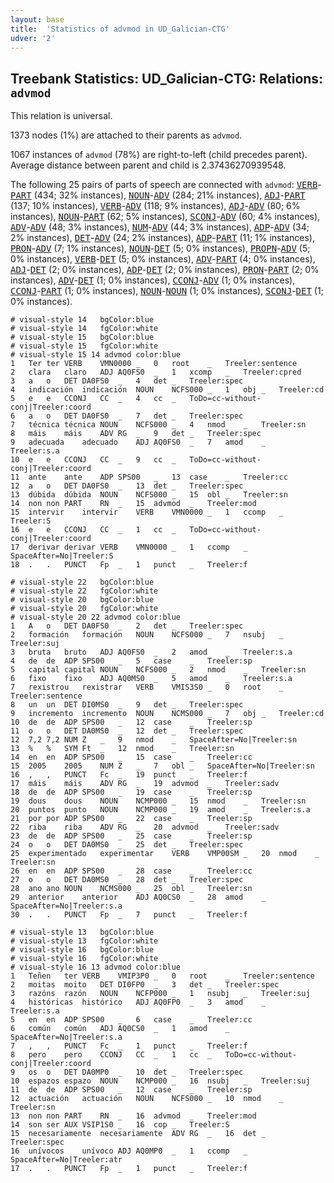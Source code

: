 ```yaml
---
layout: base
title:  'Statistics of advmod in UD_Galician-CTG'
udver: '2'
---
```


## Treebank Statistics: UD_Galician-CTG: Relations: `advmod`

This relation is universal.

1373 nodes (1%) are attached to their parents as `advmod`.

1067 instances of `advmod` (78%) are right-to-left (child precedes parent).
Average distance between parent and child is 2.37436270939548.

The following 25 pairs of parts of speech are connected with `advmod`: <tt><a href="gl_ctg-pos-VERB.html">VERB</a></tt>-<tt><a href="gl_ctg-pos-PART.html">PART</a></tt> (434; 32% instances), <tt><a href="gl_ctg-pos-NOUN.html">NOUN</a></tt>-<tt><a href="gl_ctg-pos-ADV.html">ADV</a></tt> (284; 21% instances), <tt><a href="gl_ctg-pos-ADJ.html">ADJ</a></tt>-<tt><a href="gl_ctg-pos-PART.html">PART</a></tt> (137; 10% instances), <tt><a href="gl_ctg-pos-VERB.html">VERB</a></tt>-<tt><a href="gl_ctg-pos-ADV.html">ADV</a></tt> (118; 9% instances), <tt><a href="gl_ctg-pos-ADJ.html">ADJ</a></tt>-<tt><a href="gl_ctg-pos-ADV.html">ADV</a></tt> (80; 6% instances), <tt><a href="gl_ctg-pos-NOUN.html">NOUN</a></tt>-<tt><a href="gl_ctg-pos-PART.html">PART</a></tt> (62; 5% instances), <tt><a href="gl_ctg-pos-SCONJ.html">SCONJ</a></tt>-<tt><a href="gl_ctg-pos-ADV.html">ADV</a></tt> (60; 4% instances), <tt><a href="gl_ctg-pos-ADV.html">ADV</a></tt>-<tt><a href="gl_ctg-pos-ADV.html">ADV</a></tt> (48; 3% instances), <tt><a href="gl_ctg-pos-NUM.html">NUM</a></tt>-<tt><a href="gl_ctg-pos-ADV.html">ADV</a></tt> (44; 3% instances), <tt><a href="gl_ctg-pos-ADP.html">ADP</a></tt>-<tt><a href="gl_ctg-pos-ADV.html">ADV</a></tt> (34; 2% instances), <tt><a href="gl_ctg-pos-DET.html">DET</a></tt>-<tt><a href="gl_ctg-pos-ADV.html">ADV</a></tt> (24; 2% instances), <tt><a href="gl_ctg-pos-ADP.html">ADP</a></tt>-<tt><a href="gl_ctg-pos-PART.html">PART</a></tt> (11; 1% instances), <tt><a href="gl_ctg-pos-PRON.html">PRON</a></tt>-<tt><a href="gl_ctg-pos-ADV.html">ADV</a></tt> (7; 1% instances), <tt><a href="gl_ctg-pos-NOUN.html">NOUN</a></tt>-<tt><a href="gl_ctg-pos-DET.html">DET</a></tt> (5; 0% instances), <tt><a href="gl_ctg-pos-PROPN.html">PROPN</a></tt>-<tt><a href="gl_ctg-pos-ADV.html">ADV</a></tt> (5; 0% instances), <tt><a href="gl_ctg-pos-VERB.html">VERB</a></tt>-<tt><a href="gl_ctg-pos-DET.html">DET</a></tt> (5; 0% instances), <tt><a href="gl_ctg-pos-ADV.html">ADV</a></tt>-<tt><a href="gl_ctg-pos-PART.html">PART</a></tt> (4; 0% instances), <tt><a href="gl_ctg-pos-ADJ.html">ADJ</a></tt>-<tt><a href="gl_ctg-pos-DET.html">DET</a></tt> (2; 0% instances), <tt><a href="gl_ctg-pos-ADP.html">ADP</a></tt>-<tt><a href="gl_ctg-pos-DET.html">DET</a></tt> (2; 0% instances), <tt><a href="gl_ctg-pos-PRON.html">PRON</a></tt>-<tt><a href="gl_ctg-pos-PART.html">PART</a></tt> (2; 0% instances), <tt><a href="gl_ctg-pos-ADV.html">ADV</a></tt>-<tt><a href="gl_ctg-pos-DET.html">DET</a></tt> (1; 0% instances), <tt><a href="gl_ctg-pos-CCONJ.html">CCONJ</a></tt>-<tt><a href="gl_ctg-pos-ADV.html">ADV</a></tt> (1; 0% instances), <tt><a href="gl_ctg-pos-CCONJ.html">CCONJ</a></tt>-<tt><a href="gl_ctg-pos-PART.html">PART</a></tt> (1; 0% instances), <tt><a href="gl_ctg-pos-NOUN.html">NOUN</a></tt>-<tt><a href="gl_ctg-pos-NOUN.html">NOUN</a></tt> (1; 0% instances), <tt><a href="gl_ctg-pos-SCONJ.html">SCONJ</a></tt>-<tt><a href="gl_ctg-pos-DET.html">DET</a></tt> (1; 0% instances).


~~~ conllu
# visual-style 14	bgColor:blue
# visual-style 14	fgColor:white
# visual-style 15	bgColor:blue
# visual-style 15	fgColor:white
# visual-style 15 14 advmod	color:blue
1	Ter	ter	VERB	VMN0000	_	0	root	_	Treeler:sentence
2	clara	claro	ADJ	AQ0FS0	_	1	xcomp	_	Treeler:cpred
3	a	o	DET	DA0FS0	_	4	det	_	Treeler:spec
4	indicación	indicación	NOUN	NCFS000	_	1	obj	_	Treeler:cd
5	e	e	CCONJ	CC	_	4	cc	_	ToDo=cc-without-conj|Treeler:coord
6	a	o	DET	DA0FS0	_	7	det	_	Treeler:spec
7	técnica	técnica	NOUN	NCFS000	_	4	nmod	_	Treeler:sn
8	máis	máis	ADV	RG	_	9	det	_	Treeler:spec
9	adecuada	adecuado	ADJ	AQ0FS0	_	7	amod	_	Treeler:s.a
10	e	e	CCONJ	CC	_	9	cc	_	ToDo=cc-without-conj|Treeler:coord
11	ante	ante	ADP	SPS00	_	13	case	_	Treeler:cc
12	a	o	DET	DA0FS0	_	13	det	_	Treeler:spec
13	dúbida	dúbida	NOUN	NCFS000	_	15	obl	_	Treeler:sn
14	non	non	PART	RN	_	15	advmod	_	Treeler:mod
15	intervir	intervir	VERB	VMN0000	_	1	ccomp	_	Treeler:S
16	e	e	CCONJ	CC	_	1	cc	_	ToDo=cc-without-conj|Treeler:coord
17	derivar	derivar	VERB	VMN0000	_	1	ccomp	_	SpaceAfter=No|Treeler:S
18	.	.	PUNCT	Fp	_	1	punct	_	Treeler:f

~~~


~~~ conllu
# visual-style 22	bgColor:blue
# visual-style 22	fgColor:white
# visual-style 20	bgColor:blue
# visual-style 20	fgColor:white
# visual-style 20 22 advmod	color:blue
1	A	o	DET	DA0FS0	_	2	det	_	Treeler:spec
2	formación	formación	NOUN	NCFS000	_	7	nsubj	_	Treeler:suj
3	bruta	bruto	ADJ	AQ0FS0	_	2	amod	_	Treeler:s.a
4	de	de	ADP	SPS00	_	5	case	_	Treeler:sp
5	capital	capital	NOUN	NCFS000	_	2	nmod	_	Treeler:sn
6	fixo	fixo	ADJ	AQ0MS0	_	5	amod	_	Treeler:s.a
7	rexistrou	rexistrar	VERB	VMIS3S0	_	0	root	_	Treeler:sentence
8	un	un	DET	DI0MS0	_	9	det	_	Treeler:spec
9	incremento	incremento	NOUN	NCMS000	_	7	obj	_	Treeler:cd
10	de	de	ADP	SPS00	_	12	case	_	Treeler:sp
11	o	o	DET	DA0MS0	_	12	det	_	Treeler:spec
12	7,2	7,2	NUM	Z	_	9	nmod	_	SpaceAfter=No|Treeler:sn
13	%	%	SYM	Ft	_	12	nmod	_	Treeler:sn
14	en	en	ADP	SPS00	_	15	case	_	Treeler:cc
15	2005	2005	NUM	Z	_	7	obl	_	SpaceAfter=No|Treeler:sn
16	,	,	PUNCT	Fc	_	19	punct	_	Treeler:f
17	máis	máis	ADV	RG	_	19	advmod	_	Treeler:sadv
18	de	de	ADP	SPS00	_	19	case	_	Treeler:sp
19	dous	dous	NOUN	NCMP000	_	15	nmod	_	Treeler:sn
20	puntos	punto	NOUN	NCMP000	_	19	amod	_	Treeler:s.a
21	por	por	ADP	SPS00	_	22	case	_	Treeler:sp
22	riba	riba	ADV	RG	_	20	advmod	_	Treeler:sadv
23	de	de	ADP	SPS00	_	25	case	_	Treeler:sp
24	o	o	DET	DA0MS0	_	25	det	_	Treeler:spec
25	experimentado	experimentar	VERB	VMP00SM	_	20	nmod	_	Treeler:sn
26	en	en	ADP	SPS00	_	28	case	_	Treeler:cc
27	o	o	DET	DA0MS0	_	28	det	_	Treeler:spec
28	ano	ano	NOUN	NCMS000	_	25	obl	_	Treeler:sn
29	anterior	anterior	ADJ	AQ0CS0	_	28	amod	_	SpaceAfter=No|Treeler:s.a
30	.	.	PUNCT	Fp	_	7	punct	_	Treeler:f

~~~


~~~ conllu
# visual-style 13	bgColor:blue
# visual-style 13	fgColor:white
# visual-style 16	bgColor:blue
# visual-style 16	fgColor:white
# visual-style 16 13 advmod	color:blue
1	Teñen	ter	VERB	VMIP3P0	_	0	root	_	Treeler:sentence
2	moitas	moito	DET	DI0FP0	_	3	det	_	Treeler:spec
3	razóns	razón	NOUN	NCFP000	_	1	nsubj	_	Treeler:suj
4	históricas	histórico	ADJ	AQ0FP0	_	3	amod	_	Treeler:s.a
5	en	en	ADP	SPS00	_	6	case	_	Treeler:cc
6	común	común	ADJ	AQ0CS0	_	1	amod	_	SpaceAfter=No|Treeler:s.a
7	,	,	PUNCT	Fc	_	1	punct	_	Treeler:f
8	pero	pero	CCONJ	CC	_	1	cc	_	ToDo=cc-without-conj|Treeler:coord
9	os	o	DET	DA0MP0	_	10	det	_	Treeler:spec
10	espazos	espazo	NOUN	NCMP000	_	16	nsubj	_	Treeler:suj
11	de	de	ADP	SPS00	_	12	case	_	Treeler:sp
12	actuación	actuación	NOUN	NCFS000	_	10	nmod	_	Treeler:sn
13	non	non	PART	RN	_	16	advmod	_	Treeler:mod
14	son	ser	AUX	VSIP1S0	_	16	cop	_	Treeler:S
15	necesariamente	necesariamente	ADV	RG	_	16	det	_	Treeler:spec
16	unívocos	unívoco	ADJ	AQ0MP0	_	1	ccomp	_	SpaceAfter=No|Treeler:atr
17	.	.	PUNCT	Fp	_	1	punct	_	Treeler:f

~~~


